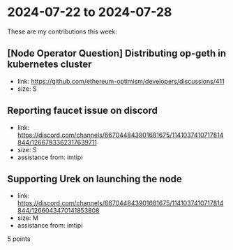 # 2024-07-22 to 2024-07-28

These are my contributions this week:

## [Node Operator Question] Distributing op-geth in kubernetes cluster
* link: https://github.com/ethereum-optimism/developers/discussions/411
* size: S

## Reporting faucet issue on discord
* link: https://discord.com/channels/667044843901681675/1141037410717814844/1266793362317639711
* size: S
* assistance from: imtipi

## Supporting Urek on launching the node
* link: https://discord.com/channels/667044843901681675/1141037410717814844/1266043470141853808
* size: M
* assistance from: imtipi

5 points
